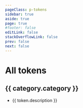 ```yaml
---
pageClass: p-tokens
sidebar: true
aside: true
page: true
#footer: false
editLink: false
stackOverflowLink: false
prev: false
next: false
---
```


<script setup lang="ts">
  import { computed } from 'vue'
  import TokenSwatch from '../components/tokens/TokenSwatch.vue'
  import TokenCopy from '../components/tokens/TokenCopy.vue'
  import TokenPreview from '../components/tokens/TokenPreview.vue'
  import transform from '../utils/tokenUtil.ts'
  import lightdata from '../tokens/data/light.tokens.json'

  //TODO: remove when added to theme
  const tokensData = computed(() => transform(lightdata));
</script>

# All tokens

<div>
  <div v-for="category in tokensData" :key="category.category" class="mb-8">
    <h2 class="text-xl font-semibold mb-4">{{ category.category }}</h2>
    <ul class="list-none !p-0 m-0">
      <li v-for="token in category.tokens" :key="token.tokenName"
        class="w-full flex flex-row justify-between border-b-0 border-l-0 border-r-0 border-t-1 border-solid border-[#091E42]/14"
      >
        <div class="flex flex-col gap-4 text-sm m-t-5">
          <TokenCopy>
            <template #buttonText>
              <span>{{ token.tokenName }}</span>
            </template>
          </TokenCopy>
          <span class="text-[12px] text-[var(--color-text-primary-default)]">{{ token.description }}</span>
        </div>
        <div class="flex flex-row gap-4">
          <TokenSwatch :colorValue="token.tokenName" :category="category.category">
            <template #tokenValue>
              {{ token.value }}
            </template>
          </TokenSwatch>
          <TokenSwatch :colorValue="token.tokenName" mode="dark" :category="category.category">
            <template #tokenValue>
              {{ token.value }}
            </template>
          </TokenSwatch>
        </div>
      </li>
    </ul>
  </div>
</div>
